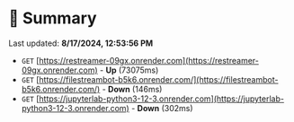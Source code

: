 # 📖 Summary
Last updated: **8/17/2024, 12:53:56 PM**

- `GET` [https://restreamer-09gx.onrender.com](https://restreamer-09gx.onrender.com) - **Up** (73075ms)
- `GET` [https://filestreambot-b5k6.onrender.com/](https://filestreambot-b5k6.onrender.com/) - **Down** (146ms)
- `GET` [https://jupyterlab-python3-12-3.onrender.com](https://jupyterlab-python3-12-3.onrender.com) - **Down** (302ms)

